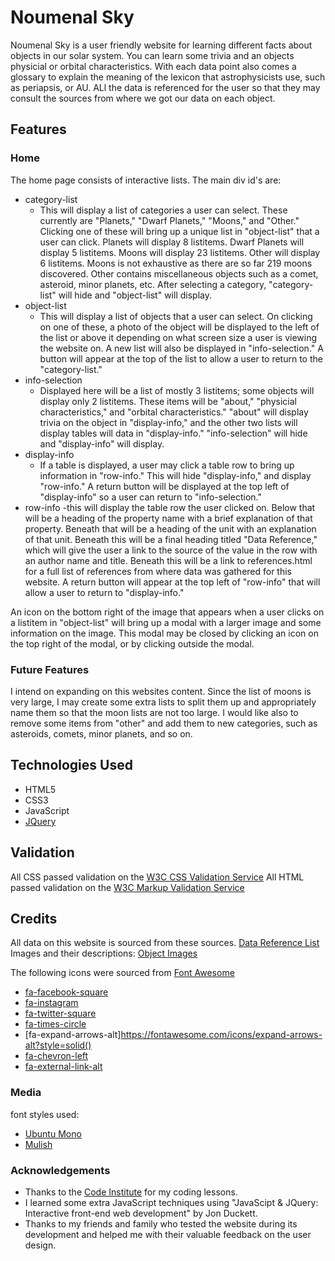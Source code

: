 # Noumenal Sky

Noumenal Sky is a user friendly website for learning different facts about objects in our solar system. You can learn some trivia and an objects physicial or orbital characteristics.
With each data point also comes a glossary to explain the meaning of the lexicon that astrophysicists use, such as periapsis, or AU. ALl the data is referenced for the user so that they may consult
the sources from where we got our data on each object.

## Features

### Home

The home page consists of interactive lists. The main div id's are:

- category-list
  - This will display a list of categories a user can select. These currently are "Planets," "Dwarf Planets," "Moons," and "Other." Clicking one of these will bring up a unique list in "object-list" that a user can click.
    Planets will display 8 listitems. Dwarf Planets will display 5 listitems. Moons will display 23 listitems. Other will display 6 listitems. Moons is not exhaustive as there are so far 219 moons discovered. Other contains
    miscellaneous objects such as a comet, asteroid, minor planets, etc.
    After selecting a category, "category-list" will hide and "object-list" will display.
- object-list
  - This will display a list of objects that a user can select. On clicking on one of these, a photo of the object will be displayed to the left of the list or above it depending on what screen size a user is viewing the website on.
  A new list will also be displayed in "info-selection." A button will appear at the top of the list to allow a user to return to the "category-list."
- info-selection
    - Displayed here will be a list of mostly 3 listitems; some objects will display only 2 listitems. These items will be "about," "physicial characteristics," and "orbital characteristics." "about" will display trivia on the object
    in "display-info," and the other two lists will display tables will data in "display-info." "info-selection" will hide and "display-info" will display.
- display-info
    - If a table is displayed, a user may click a table row to bring up information in "row-info." This will hide "display-info," and display "row-info." A return button will be displayed at the top left of "display-info" so a user can
    return to "info-selection."
- row-info
    -this will display the table row the user clicked on. Below that will be a heading of the property name with a brief explanation of that property. Beneath that will be a heading of the unit with an explanation of that unit.
    Beneath this will be a final heading titled "Data Reference," which will give the user a link to the source of the value in the row with an author name and title. Beneath this will be a link to references.html for a full list 
    of references from where data was gathered for this website. A return button will appear at the top left of "row-info" that will allow a user to return to "display-info."

An icon on the bottom right of the image that appears when a user clicks on a listitem in "object-list" will bring up a modal with a larger image and some information on the image. This modal may be closed by clicking an icon on the top
right of the modal, or by clicking outside the modal.


### Future Features

I intend on expanding on this websites content. Since the list of moons is very large, I may create some extra lists to split them up and appropriately name them so that the moon lists are not too large. I would like also to remove some
items from "other" and add them to new categories, such as asteroids, comets, minor planets, and so on.

## Technologies Used

- HTML5
- CSS3
- JavaScript
- [JQuery](https://jquery.com/)

## Validation

All CSS passed validation on the [W3C CSS Validation Service](https://jigsaw.w3.org/css-validator/)
All HTML passed validation on the [W3C Markup Validation Service](https://validator.w3.org/)

## Credits

All data on this website is sourced from these sources.
[Data Reference List](assets/credits/references.txt)
Images and their descriptions:
[Object Images](assets/credits/space-images.txt)

The following icons were sourced from [Font Awesome](https://fontawesome.com/)

- [fa-facebook-square](https://fontawesome.com/icons/facebook-square?style=brands)
- [fa-instagram](https://fontawesome.com/icons/instagram?style=brands)
- [fa-twitter-square](https://fontawesome.com/icons/twitter-square?style=brands)
- [fa-times-circle](https://fontawesome.com/icons/times-circle?style=regular)
- [fa-expand-arrows-alt]https://fontawesome.com/icons/expand-arrows-alt?style=solid()
- [fa-chevron-left](https://fontawesome.com/icons/chevron-left?style=solid)
- [fa-external-link-alt](https://fontawesome.com/icons/external-link-alt?style=solid)

### Media

font styles used:

- [Ubuntu Mono](https://fonts.google.com/specimen/Ubuntu+Mono?query=ubuntu+mono)
- [Mulish](https://fonts.google.com/specimen/Mulish?query=mulish)

### Acknowledgements

- Thanks to the [Code Institute](https://codeinstitute.net/5-day-coding-challenge/?utm_term=code%20institute&utm_campaign=a%2526c_BR_IRL_Code_Institute&utm_source=adwords&utm_medium=ppc&hsa_net=adwords&hsa_tgt=kwd-319867646331&hsa_ad=417883010337&hsa_acc=8983321581&hsa_grp=62188641240&hsa_mt=e&hsa_cam=1578649861&hsa_kw=code%20institute&hsa_ver=3&hsa_src=g&gclid=CjwKCAjwwab7BRBAEiwAapqpTEswcNcDEOmOyi4fCT-PcSheBvn53AA4ovSOWQuIihlEAascEMo_nRoC5s4QAvD_BwE&gclsrc=aw.ds) for my coding lessons.
- I learned some extra JavaScript techniques using "JavaScipt & JQuery: Interactive front-end web development" by Jon Duckett.
- Thanks to my friends and family who tested the website during its development and helped me with their valuable feedback on the user design.

